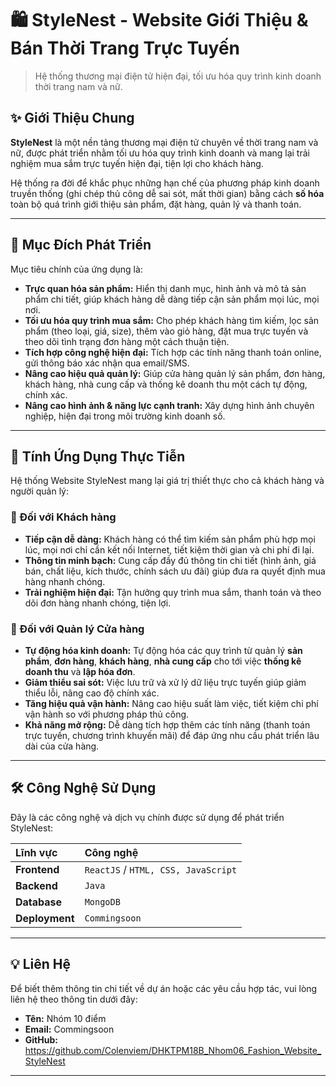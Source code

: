 # 🛍️ StyleNest - Website Giới Thiệu & Bán Thời Trang Trực Tuyến

> Hệ thống thương mại điện tử hiện đại, tối ưu hóa quy trình kinh doanh thời trang nam và nữ.

## ✨ Giới Thiệu Chung

**StyleNest** là một nền tảng thương mại điện tử chuyên về thời trang nam và nữ, được phát triển nhằm tối ưu hóa quy trình kinh doanh và mang lại trải nghiệm mua sắm trực tuyến hiện đại, tiện lợi cho khách hàng.

Hệ thống ra đời để khắc phục những hạn chế của phương pháp kinh doanh truyền thống (ghi chép thủ công dễ sai sót, mất thời gian) bằng cách **số hóa** toàn bộ quá trình giới thiệu sản phẩm, đặt hàng, quản lý và thanh toán.

---

## 🎯 Mục Đích Phát Triển

Mục tiêu chính của ứng dụng là:

* **Trực quan hóa sản phẩm:** Hiển thị danh mục, hình ảnh và mô tả sản phẩm chi tiết, giúp khách hàng dễ dàng tiếp cận sản phẩm mọi lúc, mọi nơi.
* **Tối ưu hóa quy trình mua sắm:** Cho phép khách hàng tìm kiếm, lọc sản phẩm (theo loại, giá, size), thêm vào giỏ hàng, đặt mua trực tuyến và theo dõi tình trạng đơn hàng một cách thuận tiện.
* **Tích hợp công nghệ hiện đại:** Tích hợp các tính năng thanh toán online, gửi thông báo xác nhận qua email/SMS.
* **Nâng cao hiệu quả quản lý:** Giúp cửa hàng quản lý sản phẩm, đơn hàng, khách hàng, nhà cung cấp và thống kê doanh thu một cách tự động, chính xác.
* **Nâng cao hình ảnh & năng lực cạnh tranh:** Xây dựng hình ảnh chuyên nghiệp, hiện đại trong môi trường kinh doanh số.

---

## 🚀 Tính Ứng Dụng Thực Tiễn

Hệ thống Website StyleNest mang lại giá trị thiết thực cho cả khách hàng và người quản lý:

### 👤 Đối với Khách hàng

* **Tiếp cận dễ dàng:** Khách hàng có thể tìm kiếm sản phẩm phù hợp mọi lúc, mọi nơi chỉ cần kết nối Internet, tiết kiệm thời gian và chi phí đi lại.
* **Thông tin minh bạch:** Cung cấp đầy đủ thông tin chi tiết (hình ảnh, giá bán, chất liệu, kích thước, chính sách ưu đãi) giúp đưa ra quyết định mua hàng nhanh chóng.
* **Trải nghiệm hiện đại:** Tận hưởng quy trình mua sắm, thanh toán và theo dõi đơn hàng nhanh chóng, tiện lợi.

### 🏢 Đối với Quản lý Cửa hàng

* **Tự động hóa kinh doanh:** Tự động hóa các quy trình từ quản lý **sản phẩm**, **đơn hàng**, **khách hàng**, **nhà cung cấp** cho tới việc **thống kê doanh thu** và **lập hóa đơn**.
* **Giảm thiểu sai sót:** Việc lưu trữ và xử lý dữ liệu trực tuyến giúp giảm thiểu lỗi, nâng cao độ chính xác.
* **Tăng hiệu quả vận hành:** Nâng cao hiệu suất làm việc, tiết kiệm chi phí vận hành so với phương pháp thủ công.
* **Khả năng mở rộng:** Dễ dàng tích hợp thêm các tính năng (thanh toán trực tuyến, chương trình khuyến mãi) để đáp ứng nhu cầu phát triển lâu dài của cửa hàng.

---

## 🛠️ Công Nghệ Sử Dụng

Đây là các công nghệ và dịch vụ chính được sử dụng để phát triển StyleNest:

| Lĩnh vực | Công nghệ |
| :--- | :--- |
| **Frontend** | `ReactJS` / `HTML, CSS, JavaScript` |
| **Backend** | `Java` |
| **Database** | `MongoDB` |
| **Deployment** | `Commingsoon` |

---

## 💡 Liên Hệ

Để biết thêm thông tin chi tiết về dự án hoặc các yêu cầu hợp tác, vui lòng liên hệ theo thông tin dưới đây:

* **Tên:** Nhóm 10 điểm
* **Email:** Commingsoon
* **GitHub:** https://github.com/Colenviem/DHKTPM18B_Nhom06_Fashion_Website_StyleNest

---
